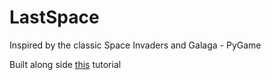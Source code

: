 # LastSpace
Inspired by the classic Space Invaders and Galaga - PyGame 

Built along side [this](https://www.youtube.com/watch?v=Q-__8Xw9KTM) tutorial
